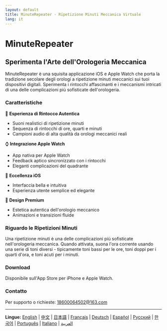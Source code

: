 ```yaml
---
layout: default
title: MinuteRepeater - Ripetizione Minuti Meccanica Virtuale
lang: it
---
```


# MinuteRepeater
## Sperimenta l'Arte dell'Orologeria Meccanica

MinuteRepeater è una squisita applicazione iOS e Apple Watch che porta la tradizione secolare degli orologi a ripetizione minuti meccanici sui tuoi dispositivi digitali. Sperimenta i rintocchi affascinanti e i meccanismi intricati di una delle complicazioni più sofisticate dell'orologeria.

### Caratteristiche

🎵 **Esperienza di Rintocco Autentica**
- Suoni realistici di ripetizione minuti
- Sequenza di rintocchi di ore, quarti e minuti
- Campioni audio di alta qualità da orologi meccanici reali

⌚ **Integrazione Apple Watch**
- App nativa per Apple Watch
- Feedback aptico sincronizzato con i rintocchi
- Eleganti complicazioni del quadrante

📱 **Eccellenza iOS**
- Interfaccia bella e intuitiva
- Esperienza utente semplice ed elegante

🎨 **Design Premium**
- Estetica autentica dell'orologio meccanico
- Animazioni e transizioni fluide

### Riguardo le Ripetizioni Minuti

Una ripetizione minuti è una delle complicazioni più sofisticate nell'orologeria meccanica. Quando attivata, suona l'ora corrente usando una serie di toni diversi - tipicamente toni bassi per le ore, toni doppi per i quarti d'ora, e toni acuti per i minuti.

### Download

Disponibile sull'App Store per iPhone e Apple Watch.

### Contatto

Per supporto o richieste: [18600064502@163.com](mailto:18600064502@163.com)

---

**Lingue:** [English](./index.html) | [中文](./zh.html) | [日本語](./ja.html) | [Français](./fr.html) | [Deutsch](./de.html) | [Español](./es.html) | [Русский](./ru.html) | [한국어](./ko.html) | [Português](./pt.html) | [Italiano](./it.html) | [العربية](./ar.html)
